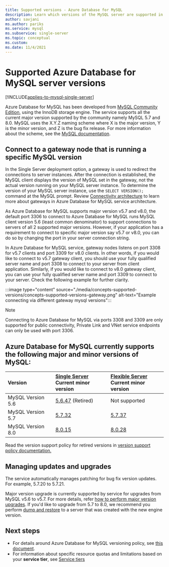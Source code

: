 ```yaml
---
title: Supported versions - Azure Database for MySQL
description: Learn which versions of the MySQL server are supported in the Azure Database for MySQL service.
author: savjani
ms.author: pariks
ms.service: mysql
ms.subservice: single-server
ms.topic: conceptual
ms.custom: 
ms.date: 11/4/2021
---
```

# Supported Azure Database for MySQL server versions

[!INCLUDE[applies-to-mysql-single-server](../includes/applies-to-mysql-single-server.md)]

Azure Database for MySQL has been developed from [MySQL Community Edition](https://www.mysql.com/products/community/), using the InnoDB storage engine. The service supports all the current major version supported by the community namely MySQL 5.7 and 8.0. MySQL uses the X.Y.Z naming scheme where X is the major version, Y is the minor version, and Z is the bug fix release. For more information about the scheme, see the [MySQL documentation](https://dev.mysql.com/doc/refman/5.7/en/which-version.html).

## Connect to a gateway node that is running a specific MySQL version

In the Single Server deployment option, a gateway is used to redirect the connections to server instances. After the connection is established, the MySQL client displays the version of MySQL set in the gateway, not the actual version running on your MySQL server instance. To determine the version of your MySQL server instance, use the `SELECT VERSION();` command at the MySQL prompt. Review [Connectivity architecture](./concepts-connectivity-architecture.md#connectivity-architecture) to learn more about gateways in Azure Database for MySQL service architecture.

As Azure Database for MySQL supports major version v5.7 and v8.0, the default port 3306 to connect to Azure Database for MySQL runs MySQL client version 5.6 (least common denominator) to support connections to servers of all 2 supported major versions. However, if your application has a requirement to connect to specific major version say v5.7 or v8.0, you can do so by changing the port in your server connection string.

In Azure Database for MySQL service, gateway nodes listens on port 3308 for v5.7 clients and port 3309 for v8.0 clients. In other words, if you would like to connect to v5.7 gateway client, you should use your fully qualified server name and port 3308 to connect to your server from client application. Similarly, if you would like to connect to v8.0 gateway client, you can use your fully qualified server name and port 3309 to connect to your server. Check the following example for further clarity.

:::image type="content" source="./media/concepts-supported-versions/concepts-supported-versions-gateway.png" alt-text="Example connecting via different gateway mysql versions":::

> [!NOTE]
> Connecting to Azure Database for MySQL via ports 3308 and 3309 are only supported for public connectivity, Private Link and VNet service endpoints can only be used with port 3306.

## Azure Database for MySQL currently supports the following major and minor versions of MySQL:

| Version | [Single Server](overview.md) <br/> Current minor version |[Flexible Server](../flexible-server/overview.md) <br/> Current minor version  |
|:-------------------|:-------------------------------------------|:---------------------------------------------|
|MySQL Version 5.6 | [5.6.47](https://dev.mysql.com/doc/relnotes/mysql/5.6/en/news-5-6-47.html) (Retired) | Not supported|
|MySQL Version 5.7 | [5.7.32](https://dev.mysql.com/doc/relnotes/mysql/5.7/en/news-5-7-32.html) | [5.7.37](https://dev.mysql.com/doc/relnotes/mysql/5.7/en/news-5-7-37.html)|
|MySQL Version 8.0 | [8.0.15](https://dev.mysql.com/doc/relnotes/mysql/8.0/en/news-8-0-15.html) | [8.0.28](https://dev.mysql.com/doc/relnotes/mysql/8.0/en/news-8-0-28.html)|

Read the version support policy for retired versions in [version support policy documentation.](concepts-version-policy.md#retired-mysql-engine-versions-not-supported-in-azure-database-for-mysql)

## Managing updates and upgrades

The service automatically manages patching for bug fix version updates. For example, 5.7.20 to 5.7.21.  

Major version upgrade is currently supported by service for upgrades from MySQL v5.6 to v5.7. For more details, refer [how to perform major version upgrades](how-to-major-version-upgrade.md). If you'd like to upgrade from 5.7 to 8.0, we recommend you perform [dump and restore](./concepts-migrate-dump-restore.md) to a server that was created with the new engine version.

## Next steps

- For details around Azure Database for MySQL versioning policy, see [this document](concepts-version-policy.md).
- For information about specific resource quotas and limitations based on your **service tier**, see [Service tiers](./concepts-pricing-tiers.md)

